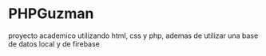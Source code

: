 # PHPGuzman
proyecto academico utilizando html, css y php, ademas de utilizar una base de datos local y de firebase
